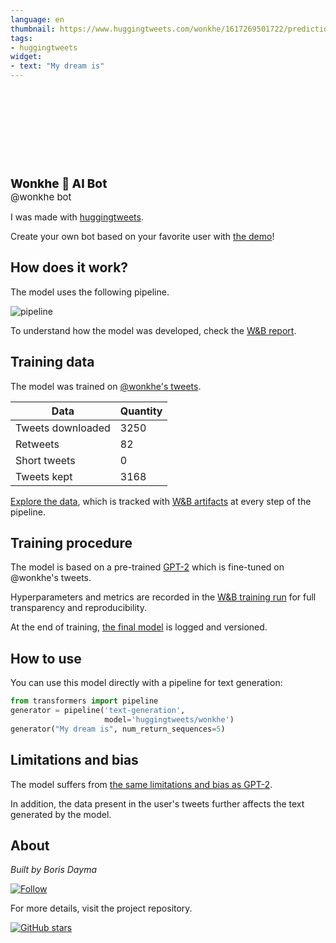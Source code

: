 ```yaml
---
language: en
thumbnail: https://www.huggingtweets.com/wonkhe/1617269501722/predictions.png
tags:
- huggingtweets
widget:
- text: "My dream is"
---
```


<div>
<div style="width: 132px; height:132px; border-radius: 50%; background-size: cover; background-image: url('https://pbs.twimg.com/profile_images/1213358797038739456/P4RT8ilj_400x400.jpg')">
</div>
<div style="margin-top: 8px; font-size: 19px; font-weight: 800">Wonkhe 🤖 AI Bot </div>
<div style="font-size: 15px">@wonkhe bot</div>
</div>

I was made with [huggingtweets](https://github.com/borisdayma/huggingtweets).

Create your own bot based on your favorite user with [the demo](https://colab.research.google.com/github/borisdayma/huggingtweets/blob/master/huggingtweets-demo.ipynb)!

## How does it work?

The model uses the following pipeline.

![pipeline](https://github.com/borisdayma/huggingtweets/blob/master/img/pipeline.png?raw=true)

To understand how the model was developed, check the [W&B report](https://wandb.ai/wandb/huggingtweets/reports/HuggingTweets-Train-a-Model-to-Generate-Tweets--VmlldzoxMTY5MjI).

## Training data

The model was trained on [@wonkhe's tweets](https://twitter.com/wonkhe).

| Data | Quantity |
| --- | --- |
| Tweets downloaded | 3250 |
| Retweets | 82 |
| Short tweets | 0 |
| Tweets kept | 3168 |

[Explore the data](https://wandb.ai/wandb/huggingtweets/runs/3thzvsno/artifacts), which is tracked with [W&B artifacts](https://docs.wandb.com/artifacts) at every step of the pipeline.

## Training procedure

The model is based on a pre-trained [GPT-2](https://huggingface.co/gpt2) which is fine-tuned on @wonkhe's tweets.

Hyperparameters and metrics are recorded in the [W&B training run](https://wandb.ai/wandb/huggingtweets/runs/23efmlg0) for full transparency and reproducibility.

At the end of training, [the final model](https://wandb.ai/wandb/huggingtweets/runs/23efmlg0/artifacts) is logged and versioned.

## How to use

You can use this model directly with a pipeline for text generation:

```python
from transformers import pipeline
generator = pipeline('text-generation',
                     model='huggingtweets/wonkhe')
generator("My dream is", num_return_sequences=5)
```

## Limitations and bias

The model suffers from [the same limitations and bias as GPT-2](https://huggingface.co/gpt2#limitations-and-bias).

In addition, the data present in the user's tweets further affects the text generated by the model.

## About

*Built by Boris Dayma*

[![Follow](https://img.shields.io/twitter/follow/borisdayma?style=social)](https://twitter.com/intent/follow?screen_name=borisdayma)

For more details, visit the project repository.

[![GitHub stars](https://img.shields.io/github/stars/borisdayma/huggingtweets?style=social)](https://github.com/borisdayma/huggingtweets)
